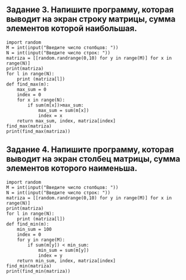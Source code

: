 ## Задание 3. Напишите программу, которая выводит на экран строку матрицы, сумма элементов которой наибольшая.
```
import random
M = int(input("Введите число столбцов: "))
N = int(input("Введите число строк: "))
matriza = [[random.randrange(0,10) for y in range(M)] for x in range(N)]
print(matriza)
for l in range(N):
    print (matriza[l])
def find_max(m):
    max_sum = 0 
    index = 0
    for x in range(N):
        if sum(m[x])>max_sum:
            max_sum = sum(m[x])
            index = x
    return max_sum, index, matriza[index]
find_max(matriza)
print(find_max(matriza))
```
## Задание 4. Напишите программу, которая выводит на экран столбец матрицы, сумма элементов которого наименьша.
```
import random
M = int(input("Введите число столбцов: "))
N = int(input("Введите число строк: "))
matriza = [[random.randrange(0,10) for y in range(M)] for x in range(N)]
print(matriza)
for l in range(N):
    print (matriza[l])
def find_min(m):
    min_sum = 100 
    index = 0
    for y in range(M):
        if sum(m[y]) < min_sum:
            min_sum = sum(m[y])
            index = y
    return min_sum, index, matriza[index]
find_min(matriza)
print(find_min(matriza))
```
